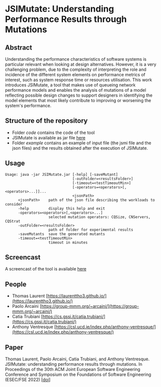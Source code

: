 # JSIMutate: Understanding Performance Results through Mutations

## Abstract
Understanding the performance characteristics of software systems is particular relevant when looking at design alternatives. However, it is a very challenging problem, due to the complexity of interpreting the role and incidence of the different system elements on performance metrics of interest, such as system response time or resources utilisation. This work introduces JSIMutate, a tool that makes use of queueing network performance models and enables the analysis of mutations of a model reflecting possible design changes to support designers in identifying the model elements that most likely contribute to improving or worsening the system's performance.

## Structure of the repository
* Folder *code* contains the code of the tool
* JSIMutate is available as jar file [here](https://github.com/ucd-csl/JSIMutate/raw/main/code/JSIMutate.jar)
* Folder *example* contains an example of input file (the jsmi file and the json files) and the results obtained after the execution of JSIMutate.

## Usage
```
Usage: java -jar JSIMutate.jar [-help] [-saveMutant]
                               [-outFolder=<resultsFolder>]
                               [-timeout=<testTimeoutMin>]
                               [-operators=<operators>[,<operators>...]]...
                               <jsonPath>
      <jsonPath>    path of the json file describing the workloads to consider
      -help         display this help and exit
      -operators=<operators>[,<operators>...]
                    selected mutation operators: CQSize, CNServers, CQStrat
      -outFolder=<resultsFolder>
                    path of folder for experimental results
      -saveMutants  save the generated mutants
      -timeout=<testTimeoutMin>
                    timeout in minutes
```

## Screencast
A screencast of the tool is available [here](https://drive.google.com/file/d/1Gk2rh0DHRlJAj9TEhBV5jSUE-RiNhgjU/view?usp=sharing)

## People
* Thomas Laurent [https://laurenttho3.github.io/](https://laurenttho3.github.io/)
* Paolo Arcaini [https://group-mmm.org/~arcaini/](https://group-mmm.org/~arcaini/)
* Catia Trubiani [https://cs.gssi.it/catia.trubiani/](https://cs.gssi.it/catia.trubiani/)
* Anthony Ventresque [https://csl.ucd.ie/index.php/anthony-ventresque/](https://csl.ucd.ie/index.php/anthony-ventresque/)

## Paper
Thomas Laurent, Paolo Arcaini, Catia Trubiani, and Anthony Ventresque. JSIMutate: understanding performance results through mutations. In Proceedings of the 30th ACM Joint European Software Engineering Conference and Symposium on the Foundations of Software Engineering (ESEC/FSE 2022) [[doi](https://doi.org/10.1145/3540250.3558930)]
